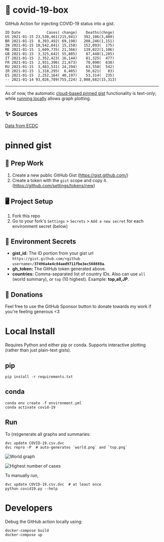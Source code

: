 # 🏥 covid-19-box

GitHub Action for injecting COVID-19 status into a gist.

```
ID Date            Cases( change)    Deaths(chnge)
US 2021-01-15 23,530,461(215,941)   392,106(3,409)
BR 2021-01-15  8,393,492( 69,198)   208,246(1,151)
IN 2021-01-15 10,542,841( 15,158)   152,093(  175)
ME 2021-01-15  1,609,735( 21,366)   139,022(1,106)
GB 2021-01-15  3,325,642( 55,885)    87,448(1,285)
IT 2021-01-15  2,352,423( 16,144)    81,325(  477)
FR 2021-01-15  2,931,396( 21,673)    70,090(  638)
RU 2021-01-15  3,483,531( 24,294)    63,558(  542)
IR 2021-01-15  1,318,295(  6,485)    56,621(   83)
ES 2021-01-15  2,252,164( 40,197)    53,314(  235)
-- 2021-01-14 93,026,789(755,224) 2,008,682(15,313)
```

---

As of now, the automatic [cloud-based pinned gist](#pinned-gist) functionality is text-only;
while [running locally](#local-install) allows graph plotting.

## ✨ Sources

[Data from ECDC](https://www.ecdc.europa.eu/en/publications-data/download-todays-data-geographic-distribution-covid-19-cases-worldwide)

# pinned gist

## 🎒 Prep Work
1. Create a new public GitHub Gist (https://gist.github.com/)
1. Create a token with the `gist` scope and copy it. (https://github.com/settings/tokens/new)

## 🖥 Project Setup
1. Fork this repo
1. Go to your fork's `Settings` > `Secrets` > `Add a new secret` for each environment secret (below)

## 🤫 Environment Secrets
- **gist_id:** The ID portion from your gist url `https://gist.github.com/<github username>/`**`37496a4e4c84aed9711fbe3ec560888a`**.
- **gh_token:** The GitHub token generated above.
- **countries:** Comma-separated list of country IDs. Also can use `all` (world summary), or `top` (10 highest). Example: **top,all,JP**.

## 💸 Donations

Feel free to use the GitHub Sponsor button to donate towards my work if you're feeling generous <3

# Local Install

Requires Python and either pip or conda. Supports interactive plotting (rather than just plain-text gists).

## pip

```
pip install -r requirements.txt
```

## conda

```
conda env create -f environment.yml
conda activate covid-19
```

## Run

To (re)generate all graphs and summaries:

```
dvc update COVID-19.csv.dvc
dvc repro -P  # auto-generates `world.png` and `top.png`
```

![World graph](world.png)

![Highest number of cases](top.png)

To manually run,

```
dvc update COVID-19.csv.dvc  # at least once
python covid19.py --help
```

# Developers

Debug the GitHub action locally using:

```
docker-compose build
docker-compose up
```
